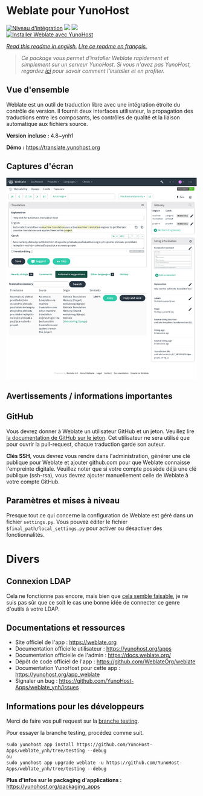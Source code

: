 # Weblate pour YunoHost

[![Niveau d'intégration](https://dash.yunohost.org/integration/weblate.svg)](https://dash.yunohost.org/appci/app/weblate) ![](https://ci-apps.yunohost.org/ci/badges/weblate.status.svg) ![](https://ci-apps.yunohost.org/ci/badges/weblate.maintain.svg)  
[![Installer Weblate avec YunoHost](https://install-app.yunohost.org/install-with-yunohost.svg)](https://install-app.yunohost.org/?app=weblate)

*[Read this readme in english.](./README.md)*
*[Lire ce readme en français.](./README_fr.md)*

> *Ce package vous permet d'installer Weblate rapidement et simplement sur un serveur YunoHost.
Si vous n'avez pas YunoHost, regardez [ici](https://yunohost.org/#/install) pour savoir comment l'installer et en profiter.*

## Vue d'ensemble

Weblate est un outil de traduction libre avec une intégration étroite du contrôle de version. Il fournit deux interfaces utilisateur, la propagation des traductions entre les composants, les contrôles de qualité et la liaison automatique aux fichiers source. 

**Version incluse :** 4.8~ynh1

**Démo :** https://translate.yunohost.org

## Captures d'écran

![](./doc/screenshots/BigScreenshot.png)

## Avertissements / informations importantes

## GitHub

Vous devrez donner à Weblate un utilisateur GitHub et un jeton. Veuillez lire [la documentation de GitHub sur le jeton](https://help.github.com/articles/creating-a-personal-access-token-for-the-command-line/).
Cet utilisateur ne sera utilisé que pour ouvrir la pull-request, chaque traduction garde son auteur.

**Clés SSH**, vous devrez vous rendre dans l'administration, générer une clé publique pour Weblate et ajouter github.com pour que Weblate connaisse l'empreinte digitale. Veuillez noter que si votre compte possède déjà une clé publique (ssh-rsa), vous devrez ajouter manuellement celle de Weblate à votre compte GitHub.

## Paramètres et mises à niveau

Presque tout ce qui concerne la configuration de Weblate est géré dans un fichier `settings.py`.
Vous pouvez éditer le fichier `$final_path/local_settings.py` pour activer ou désactiver des fonctionnalités.

# Divers

## Connexion LDAP

Cela ne fonctionne pas encore, mais bien que [cela semble faisable](https://docs.weblate.org/en/latest/admin/auth.html?highlight=LDAP#ldap-authentication), je ne suis pas sûr que ce soit le cas une bonne idée de connecter ce genre d'outils à votre LDAP. 
## Documentations et ressources

* Site officiel de l'app : https://weblate.org
* Documentation officielle utilisateur : https://yunohost.org/apps
* Documentation officielle de l'admin : https://docs.weblate.org/
* Dépôt de code officiel de l'app : https://github.com/WeblateOrg/weblate
* Documentation YunoHost pour cette app : https://yunohost.org/app_weblate
* Signaler un bug : https://github.com/YunoHost-Apps/weblate_ynh/issues

## Informations pour les développeurs

Merci de faire vos pull request sur la [branche testing](https://github.com/YunoHost-Apps/weblate_ynh/tree/testing).

Pour essayer la branche testing, procédez comme suit.
```
sudo yunohost app install https://github.com/YunoHost-Apps/weblate_ynh/tree/testing --debug
ou
sudo yunohost app upgrade weblate -u https://github.com/YunoHost-Apps/weblate_ynh/tree/testing --debug
```

**Plus d'infos sur le packaging d'applications :** https://yunohost.org/packaging_apps